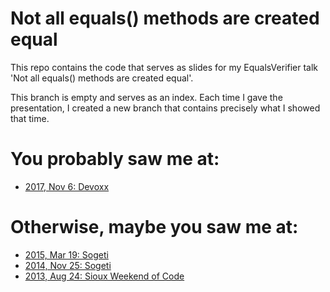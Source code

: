 # Not all equals() methods are created equal

This repo contains the code that serves as slides for my EqualsVerifier talk 'Not all equals() methods are created equal'.

This branch is empty and serves as an index. Each time I gave the presentation, I created a new branch that contains precisely what I showed that time.

# You probably saw me at:

* [2017, Nov 6: Devoxx](https://github.com/jqno/equalsverifier-talk/tree/2017-11-06-devoxx)

# Otherwise, maybe you saw me at:

* [2015, Mar 19: Sogeti](https://github.com/jqno/equalsverifier-talk/tree/2015-03-19-sogeti)
* [2014, Nov 25: Sogeti](https://github.com/jqno/equalsverifier-talk/tree/2014-11-25-sogeti)
* [2013, Aug 24: Sioux Weekend of Code](https://github.com/jqno/equalsverifier-talk/tree/2013-08-24-sioux)

